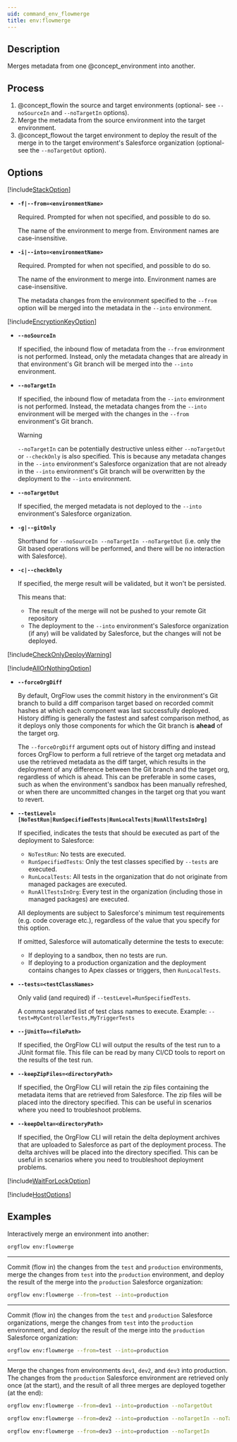 ```yaml
---
uid: command_env_flowmerge
title: env:flowmerge
---
```


## Description

Merges metadata from one @concept_environment into another.

## Process

1. @concept_flowin the source and target environments (optional- see `--noSourceIn` and `--noTargetIn` options).
1. Merge the metadata from the source environment into the target environment.
1. @concept_flowout the target environment to deploy the result of the merge in to the target environment's Salesforce organization (optional- see the `--noTargetOut` option).

## Options

[!include[StackOption](partials/stack-option.md)]

- **`-f|--from=<environmentName>`**

  Required. Prompted for when not specified, and possible to do so.

  The name of the environment to merge from. Environment names are case-insensitive.

- **`-i|--into=<environmentName>`**

  Required. Prompted for when not specified, and possible to do so.

  The name of the environment to merge into. Environment names are case-insensitive.

  The metadata changes from the environment specified to the `--from` option will be merged into the metadata in the `--into` environment.

[!include[EncryptionKeyOption](partials/encryption-key-option.md)]

- **`--noSourceIn`**

  If specified, the inbound flow of metadata from the `--from` environment is not performed. Instead, only the metadata changes that are already in that environment's Git branch will be merged into the `--into` environment.

- **`--noTargetIn`**

  If specified, the inbound flow of metadata from the `--into` environment is not performed. Instead, the metadata changes from the `--into` environment will be merged with the changes in the `--from` environment's Git branch.

  >[!WARNING]
  >`--noTargetIn` can be potentially destructive unless either `--noTargetOut` or `--checkOnly` is also specified. This is because any metadata changes in the `--into` environment's Salesforce organization that are not already in the `--into` environment's Git branch will be overwritten by the deployment to the `--into` environment.

- **`--noTargetOut`**

  If specified, the merged metadata is not deployed to the `--into` environment's Salesforce organization.

- **`-g|--gitOnly`**

  Shorthand for `--noSourceIn --noTargetIn --noTargetOut` (i.e. only the Git based operations will be performed, and there will be no interaction with Salesforce).

- **`-c|--checkOnly`**

  If specified, the merge result will be validated, but it won't be persisted.

  This means that:
  - The result of the merge will not be pushed to your remote Git repository
  - The deployment to the `--into` environment's Salesforce organization (if any) will be validated by Salesforce, but the changes will not be deployed.

[!include[CheckOnlyDeployWarning](partials/check-only-deploy-warning.md)]

[!include[AllOrNothingOption](partials/all-or-nothing-option.md)]

- **`--forceOrgDiff`**

  By default, OrgFlow uses the commit history in the environment's Git branch to build a diff comparison target based on recorded commit hashes at which each component was last successfully deployed. History diffing is generally the fastest and safest comparison method, as it deploys only those components for which the Git branch is **ahead** of the target org.

  The `--forceOrgDiff` argument opts out of history diffing and instead forces OrgFlow to perform a full retrieve of the target org metadata and use the retrieved metadata as the diff target, which results in the deployment of any difference between the Git branch and the target org, regardless of which is ahead. This can be preferable in some cases, such as when the environment's sandbox has been manually refreshed, or when there are uncommitted changes in the target org that you want to revert.

- **`--testLevel=[NoTestRun|RunSpecifiedTests|RunLocalTests|RunAllTestsInOrg]`**

  If specified, indicates the tests that should be executed as part of the deployment to Salesforce:
  - `NoTestRun`: No tests are executed.
  - `RunSpecifiedTests`: Only the test classes specified by `--tests` are executed.
  - `RunLocalTests`: All tests in the organization that do not originate from managed packages are executed.
  - `RunAllTestsInOrg`: Every test in the organization (including those in managed packages) are executed.

  All deployments are subject to Salesforce's minimum test requirements (e.g. code coverage etc.), regardless of the value that you specify for this option.

  If omitted, Salesforce will automatically determine the tests to execute:
  - If deploying to a sandbox, then no tests are run.
  - If deploying to a production organization and the deployment contains changes to Apex classes or triggers, then `RunLocalTests`.

- **`--tests=<testClassNames>`**

  Only valid (and required) if `--testLevel=RunSpecifiedTests`.

  A comma separated list of test class names to execute. Example: `--test=MyControllerTests,MyTriggerTests`

- **`--jUnitTo=<filePath>`**

  If specified, the OrgFlow CLI will output the results of the test run to a JUnit format file. This file can be read by many CI/CD tools to report on the results of the test run.

- **`--keepZipFiles=<directoryPath>`**

  If specified, the OrgFlow CLI will retain the zip files containing the metadata items that are retrieved from Salesforce. The zip files will be placed into the directory specified. This can be useful in scenarios where you need to troubleshoot problems.

- **`--keepDelta=<directoryPath>`**

  If specified, the OrgFlow CLI will retain the delta deployment archives that are uploaded to Salesforce as part of the deployment process. The delta archives will be placed into the directory specified. This can be useful in scenarios where you need to troubleshoot deployment problems.

[!include[WaitForLockOption](partials/wait-for-lock-option.md)]

[!include[HostOptions](partials/host-options.md)]

## Examples

Interactively merge an environment into another:

```bash
orgflow env:flowmerge
```

***

Commit (flow in) the changes from the `test` and `production` environments, merge the changes from `test` into the `production` environment, and deploy the result of the merge into the `production` Salesforce organization:

```bash
orgflow env:flowmerge --from=test --into=production
```

***

Commit (flow in) the changes from the `test` and `production` Salesforce organizations, merge the changes from `test` into the `production` environment, and deploy the result of the merge into the `production` Salesforce organization:

```bash
orgflow env:flowmerge --from=test --into=production
```

***

Merge the changes from environments `dev1`, `dev2`, and `dev3` into production. The changes from the `production` Salesforce environment are retrieved only once (at the start), and the result of all three merges are deployed together (at the end):

```bash
orgflow env:flowmerge --from=dev1 --into=production --noTargetOut

orgflow env:flowmerge --from=dev2 --into=production --noTargetIn --noTargetOut

orgflow env:flowmerge --from=dev3 --into=production --noTargetIn
```
